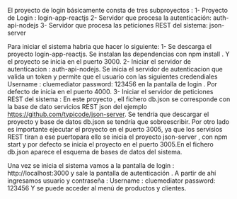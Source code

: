 El proyecto de login básicamente consta de tres subproyectos :
1- Proyecto de Login :     login-app-reactjs
2- Servidor que procesa la autenticación:      auth-api-nodejs
3- Servidor que procesa las peticiones REST del sistema:    json-server

Para iniciar el sistema habria que hacer lo siguiente: 
1- Se descarga el proyecto login-app-reactjs. Se instalan las dependencias con npm install . Y el proyecto se inicia en el puerto 3000.
2- Iniciar el servidor de autenticacion : auth-api-nodejs. Se inicia el servidor de autenticacion que valida un token y permite que el usuario con las siguientes credendiales
Username : cluemediator
password: 123456
en la pantalla de login . Por defecto de inicia en el puerto 4000.
3- Iniciar el servidor de peticiones REST del sistema : En este proyecto , ell fichero db.json se corresponde con la base de dato servicios REST json del ejemplo https://github.com/typicode/json-server. Se tendría que descargar el proyecto y  base de datos db.json se tendría que sobreescribir. Por otro lado es importante ejecutar el proyecto en el puerto 3005, ya que los servisios REST tiran a ese puertopara ello se inicia el proyecto json-server , con npm start y por defecto se inicia el proyecto en el puerto 3005.En el fichero db.json aparece el esquema de bases de datos del sistema.


Una vez se inicia el sistema vamos a la pantalla de login : http://localhost:3000 y sale la pantalla de autenticación . A partir de ahí ingresamos usuario y contraseña :
Username : cluemediator
password: 123456
Y se puede acceder al menú de productos y clientes.


